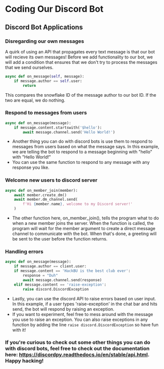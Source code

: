 # Coding Our Discord Bot

## Discord Bot Applications

### Disregarding our own messages
A quirk of using an API that propagates every text message is that our bot will recieve its own messages! Before we add functionality to our bot, we will add a condition that ensures that we don't try to process the messages that we send ourselves.

```python
async def on_message(self, message):
    if message.author == self.user:
        return
```

This compares the snowflake ID of the message author to our bot ID. If the two are equal, we do nothing.

### Respond to messages from users
```python
async def on_message(message):
	if message.content.startswith('$hello'):
		await message.channel.send('Hello World!')
```
* Another thing you can do with discord bots is use them to respond to messages from users based on what the message says. In this example, we are telling the bot to respond to a message beginning with "hello" with "Hello World!"
* You can use the same function to respond to any message with any response you like.


### Welcome new users to discord server
```python
async def on_member_join(member):
    await member.create_dm()
    await member.dm_channel.send(
        f'Hi {member.name}, welcome to my Discord server!'
    )
```
* The other function here, on_member_join(), tells the program what to do when a new member joins the server. When the function is called, the program will wait for the member argument to create a direct message channel to communicate with the bot. When that's done, a greeting will be sent to the user before the function returns.

### Handling errors
```python
async def on_message(message):
    if message.author == client.user:
    if message.content == 'HackBU is the best club ever':
        response = "Duh"
        await message.channel.send(response)
    elif message.content == 'raise-exception':
        raise discord.DiscordException
```
* Lastly, you can use the discord API to raise errors based on user input. In this example, if a user types 'raise-exception' in the chat bar and hits send, the bot will respond by raising an exception.
* If you want to experiment, feel free to mess around with the message you use to raise an exception. You can also raise exceptions in any function by adding the line ```raise discord.DiscordException``` so have fun with it!


### If you're curious to check out some other things you can do with discord bots, feel free to check out the documentation here: https://discordpy.readthedocs.io/en/stable/api.html. Happy hacking!
